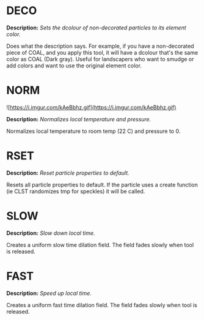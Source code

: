 # DECO

**Description:**  *Sets the dcolour of non-decorated particles to its element color.*

Does what the description says. For example, if you have a non-decorated piece of COAL, and you apply this tool, it will have a dcolour that's the same color as COAL (Dark gray). Useful for landscapers who want to smudge or add colors and want to use the original element color.

# NORM

![https://i.imgur.com/kAeBbhz.gif](https://i.imgur.com/kAeBbhz.gif)

**Description:**  *Normalizes local temperature and pressure.*

Normalizes local temperature to room temp (22 C) and pressure to 0.

# RSET

**Description:** *Reset particle properties to default.*

Resets all particle properties to default. If the particle uses a create function (ie CLST randomizes tmp for speckles) it will be called.

# SLOW

**Description:** *Slow down local time.*

Creates a uniform slow time dilation field. The field fades slowly when tool is released.


# FAST

**Description:** *Speed up local time.*

Creates a uniform fast time dilation field. The field fades slowly when tool is released.
